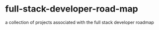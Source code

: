 # full-stack-developer-road-map
a collection of projects associated with the full stack developer roadmap
